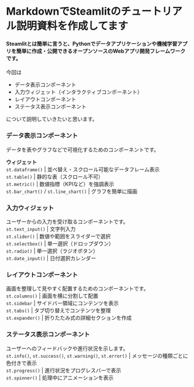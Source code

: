 # MarkdownでSteamlitのチュートリアル説明資料を作成してます

#### Steamlitとは簡単に言うと、**__Pythonでデータアプリケーションや機械学習アプリを簡単に作成・公開できるオープンソースのWebアプリ開発フレームワークです。__**
今回は
* データ表示コンポーネント
* 入力ウィジェット（インタラクティブコンポーネント）
* レイアウトコンポーネント
* ステータス表示コンポーネント

について説明していきたいと思います。

### データ表示コンポーネント
データを表やグラフなどで可視化するためのコンポーネントです。

**ウィジェット**  
`st.dataframe()`                     | 並べ替え・スクロール可能なデータフレーム表示  
`st.table()`                         | 静的な表（スクロール不可）  
`st.metric()`                        | 数値指標（KPIなど）を強調表示  
`st.bar_chart()` / `st.line_chart()` | グラフを簡単に描画  

### 入力ウィジェット  
ユーザーからの入力を受け取るコンポーネントです。  
`st.text_input()` | 文字列入力  
`st.slider()`     | 数値や範囲をスライダーで選択  
`st.selectbox()`  | 単一選択（ドロップダウン）  
`st.radio()`      | 単一選択（ラジオボタン）  
`st.date_input()` | 日付選択カレンダー  

### レイアウトコンポーネント  
画面を整理して見やすく配置するためのコンポーネントです。  
`st.columns()`  | 画面を横に分割して配置  
`st.sidebar`    | サイドバー領域にコンテンツを表示  
`st.tabs()`     | タブ切り替えでコンテンツを整理  
`st.expander()` | 折りたたみ式の詳細セクションを作成  

### ステータス表示コンポーネント  
ユーザーへのフィードバックや進行状況を示します。  
`st.info()`, `st.success()`, `st.warning()`, `st.error()` | メッセージの種類ごとに色付きで表示  
`st.progress()`                                           | 進行状況をプログレスバーで表示  
`st.spinner()`                                            | 処理中にアニメーションを表示  
